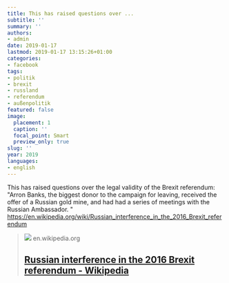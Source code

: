 ```yaml
---
title: This has raised questions over ...
subtitle: ''
summary: ''
authors:
- admin
date: 2019-01-17
lastmod: 2019-01-17 13:15:26+01:00
categories:
- facebook
tags:
- politik
- brexit
- russland
- referendum
- außenpolitik
featured: false
image:
  placement: 1
  caption: ''
  focal_point: Smart
  preview_only: true
slug: ''
year: 2019
languages:
- english
---
```


This has raised questions over the legal validity of the Brexit referendum: 
"Arron Banks, the biggest donor to the campaign for leaving, received the offer of a Russian gold mine, and had had a series of meetings with the Russian Ambassador. "
https://en.wikipedia.org/wiki/Russian_interference_in_the_2016_Brexit_referendum
> [![](https://en.wikipedia.org//upload.wikimedia.org/wikipedia/commons/thumb/9/97/EU-Austritt_%2847521165961%29.svg/75px-EU-Austritt_%2847521165961%29.svg.png)](https://en.wikipedia.org/wiki/Russian_interference_in_the_2016_Brexit_referendum)
> en.wikipedia.org
> ## [Russian interference in the 2016 Brexit referendum - Wikipedia](https://en.wikipedia.org/wiki/Russian_interference_in_the_2016_Brexit_referendum)
>
>